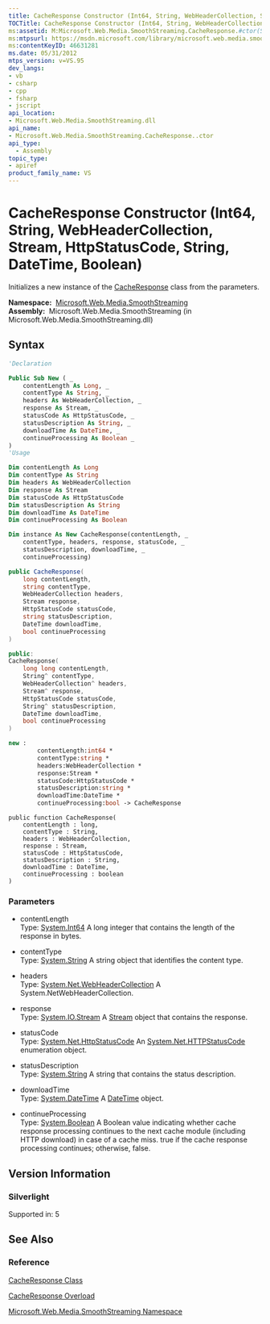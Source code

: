 ```yaml
---
title: CacheResponse Constructor (Int64, String, WebHeaderCollection, Stream, HttpStatusCode, String, DateTime, Boolean) (Microsoft.Web.Media.SmoothStreaming)
TOCTitle: CacheResponse Constructor (Int64, String, WebHeaderCollection, Stream, HttpStatusCode, String, DateTime, Boolean)
ms:assetid: M:Microsoft.Web.Media.SmoothStreaming.CacheResponse.#ctor(System.Int64,System.String,System.Net.WebHeaderCollection,System.IO.Stream,System.Net.HttpStatusCode,System.String,System.DateTime,System.Boolean)
ms:mtpsurl: https://msdn.microsoft.com/library/microsoft.web.media.smoothstreaming.cacheresponse.cacheresponse(v=VS.95)
ms:contentKeyID: 46631281
ms.date: 05/31/2012
mtps_version: v=VS.95
dev_langs:
- vb
- csharp
- cpp
- fsharp
- jscript
api_location:
- Microsoft.Web.Media.SmoothStreaming.dll
api_name:
- Microsoft.Web.Media.SmoothStreaming.CacheResponse..ctor
api_type:
  - Assembly
topic_type:
- apiref
product_family_name: VS
---
```


# CacheResponse Constructor (Int64, String, WebHeaderCollection, Stream, HttpStatusCode, String, DateTime, Boolean)

Initializes a new instance of the [CacheResponse](cacheresponse-class-microsoft-web-media-smoothstreaming_1.md) class from the parameters.

**Namespace:**  [Microsoft.Web.Media.SmoothStreaming](microsoft-web-media-smoothstreaming-namespace_1.md)  
**Assembly:**  Microsoft.Web.Media.SmoothStreaming (in Microsoft.Web.Media.SmoothStreaming.dll)

## Syntax

```vb
'Declaration

Public Sub New ( _
    contentLength As Long, _
    contentType As String, _
    headers As WebHeaderCollection, _
    response As Stream, _
    statusCode As HttpStatusCode, _
    statusDescription As String, _
    downloadTime As DateTime, _
    continueProcessing As Boolean _
)
'Usage

Dim contentLength As Long
Dim contentType As String
Dim headers As WebHeaderCollection
Dim response As Stream
Dim statusCode As HttpStatusCode
Dim statusDescription As String
Dim downloadTime As DateTime
Dim continueProcessing As Boolean

Dim instance As New CacheResponse(contentLength, _
    contentType, headers, response, statusCode, _
    statusDescription, downloadTime, _
    continueProcessing)
```

```csharp
public CacheResponse(
    long contentLength,
    string contentType,
    WebHeaderCollection headers,
    Stream response,
    HttpStatusCode statusCode,
    string statusDescription,
    DateTime downloadTime,
    bool continueProcessing
)
```

```cpp
public:
CacheResponse(
    long long contentLength, 
    String^ contentType, 
    WebHeaderCollection^ headers, 
    Stream^ response, 
    HttpStatusCode statusCode, 
    String^ statusDescription, 
    DateTime downloadTime, 
    bool continueProcessing
)
```

``` fsharp
new : 
        contentLength:int64 * 
        contentType:string * 
        headers:WebHeaderCollection * 
        response:Stream * 
        statusCode:HttpStatusCode * 
        statusDescription:string * 
        downloadTime:DateTime * 
        continueProcessing:bool -> CacheResponse
```

```jscript
public function CacheResponse(
    contentLength : long, 
    contentType : String, 
    headers : WebHeaderCollection, 
    response : Stream, 
    statusCode : HttpStatusCode, 
    statusDescription : String, 
    downloadTime : DateTime, 
    continueProcessing : boolean
)
```

### Parameters

  - contentLength  
    Type: [System.Int64](https://msdn.microsoft.com/library/6yy583ek\(v=vs.95\))  
    A long integer that contains the length of the response in bytes.

<!-- end list -->

  - contentType  
    Type: [System.String](https://msdn.microsoft.com/library/s1wwdcbf\(v=vs.95\))  
    A string object that identifies the content type.

<!-- end list -->

  - headers  
    Type: [System.Net.WebHeaderCollection](https://msdn.microsoft.com/library/1beth6ct\(v=vs.95\))  
    A System.NetWebHeaderCollection.

<!-- end list -->

  - response  
    Type: [System.IO.Stream](https://msdn.microsoft.com/library/8f86tw9e\(v=vs.95\))  
    A [Stream](https://msdn.microsoft.com/library/8f86tw9e\(v=vs.95\)) object that contains the response.

<!-- end list -->

  - statusCode  
    Type: [System.Net.HttpStatusCode](https://msdn.microsoft.com/library/f92ssyy1\(v=vs.95\))  
    An [System.Net.HTTPStatusCode](https://msdn.microsoft.com/library/f92ssyy1\(v=vs.95\)) enumeration object.

<!-- end list -->

  - statusDescription  
    Type: [System.String](https://msdn.microsoft.com/library/s1wwdcbf\(v=vs.95\))  
    A string that contains the status description.

<!-- end list -->

  - downloadTime  
    Type: [System.DateTime](https://msdn.microsoft.com/library/03ybds8y\(v=vs.95\))  
    A [DateTime](https://msdn.microsoft.com/library/03ybds8y\(v=vs.95\)) object.

<!-- end list -->

  - continueProcessing  
    Type: [System.Boolean](https://msdn.microsoft.com/library/a28wyd50\(v=vs.95\))  
    A Boolean value indicating whether cache response processing continues to the next cache module (including HTTP download) in case of a cache miss. true if the cache response processing continues; otherwise, false.

## Version Information

### Silverlight

Supported in: 5  

## See Also

### Reference

[CacheResponse Class](cacheresponse-class-microsoft-web-media-smoothstreaming_1.md)

[CacheResponse Overload](cacheresponse-constructor-microsoft-web-media-smoothstreaming_1.md)

[Microsoft.Web.Media.SmoothStreaming Namespace](microsoft-web-media-smoothstreaming-namespace_1.md)
